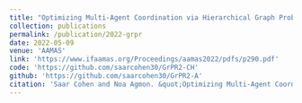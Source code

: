 ```yaml
---
title: "Optimizing Multi-Agent Coordination via Hierarchical Graph Probabilistic Recursive Reasoning"
collection: publications
permalink: /publication/2022-grpr
date: 2022-05-09
venue: 'AAMAS'
link: 'https://www.ifaamas.org/Proceedings/aamas2022/pdfs/p290.pdf'
code: 'https://github.com/saarcohen30/GrPR2-CH'
github: 'https://github.com/saarcohen30/GrPR2-A'
citation: 'Saar Cohen and Noa Agmon. &quot;Optimizing Multi-Agent Coordination via Hierarchical Graph Probabilistic Recursive Reasoning.&quot; <i> In AAMAS 2022: Proceedings of the 21st International Conference on Autonomous Agents and Multiagent Systems <\i>, 2022.'
---
```

